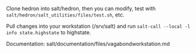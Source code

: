 Clone hedron into salt/hedron, then you can modify, test with `salt/hedron/salt_utilities/files/test.sh`, etc.

Pull changes into your workstation (/srv/salt) and run `salt-call --local -l info state.highstate` to highstate.

Documentation: salt/documentation/files/vagabondworkstation.md
